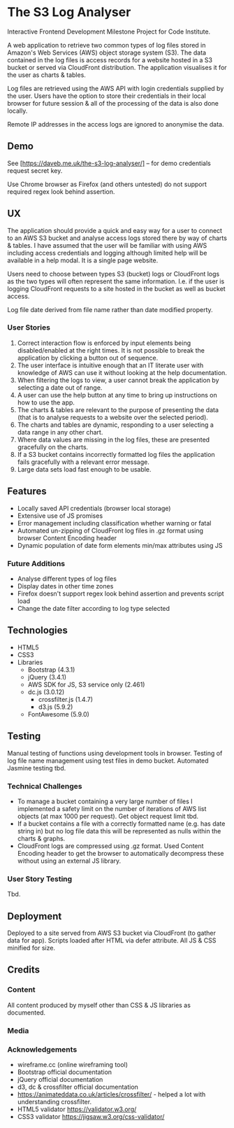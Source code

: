 # The S3 Log Analyser

Interactive Frontend Development Milestone Project for Code Institute.

A web application to retrieve two common types of log files stored in Amazon's Web Services (AWS) object storage system (S3). The data contained in the log files is access records for a website hosted in a S3 bucket or served via CloudFront distribution. The application visualises it for the user as charts & tables.

Log files are retrieved using the AWS API with login credentials supplied by the user. Users have the option to store their credentials in their local browser for future session & all of the processing of the data is also done locally.

Remote IP addresses in the access logs are ignored to anonymise the data.

## Demo

See [https://daveb.me.uk/the-s3-log-analyser/] – for demo credentials request secret key.

Use Chrome browser as Firefox (and others untested) do not support required regex look behind assertion.

## UX

The application should provide a quick and easy way for a user to connect to an AWS S3 bucket and analyse access logs stored there by way of charts & tables. I have assumed that the user will be familiar with using AWS including access credentials and logging although limited help will be available in a help modal. It is a single page website.

Users need to choose between types S3 (bucket) logs or CloudFront logs as the two types will often represent the same information. I.e. if the user is logging CloudFront requests to a site hosted in the bucket as well as bucket access.

Log file date derived from file name rather than date modified property.

### User Stories

1. Correct interaction flow is enforced by input elements being disabled/enabled at the right times. It is not possible to break the application by clicking a button out of sequence.
2. The user interface is intuitive enough that an IT literate user with knowledge of AWS can use it without looking at the help documentation.
3. When filtering the logs to view, a user cannot break the application by selecting a date out of range.
4. A user can use the help button at any time to bring up instructions on how to use the app.
5. The charts & tables are relevant to the purpose of presenting the data (that is to analyse requests to a website over the selected period).
6. The charts and tables are dynamic, responding to a user selecting a data range in any other chart.
7. Where data values are missing in the log files, these are presented gracefully on the charts.
8. If a S3 bucket contains incorrectly formatted log files the application fails gracefully with a relevant error message.
9. Large data sets load fast enough to be usable.

## Features

- Locally saved API credentials (browser local storage)
- Extensive use of JS promises
- Error management including classification whether warning or fatal
- Automated un-zipping of CloudFront log files in .gz format using browser Content Encoding header
- Dynamic population of date form elements min/max attributes using JS

### Future Additions

- Analyse different types of log files
- Display dates in other time zones
- Firefox doesn't support regex look behind assertion and prevents script load
- Change the date filter according to log type selected

## Technologies

- HTML5
- CSS3
- Libraries
    - Bootstrap (4.3.1)
    - jQuery (3.4.1)
    - AWS SDK for JS, S3 service only (2.461)
    - dc.js (3.0.12)
        - crossfilter.js (1.4.7)
        - d3.js (5.9.2)
    - FontAwesome (5.9.0)

## Testing

Manual testing of functions using development tools in browser.
Testing of log file name management using test files in demo bucket.
Automated Jasmine testing tbd.

### Technical Challenges

- To manage a bucket containing a very large number of files I implemented a safety limit on the number of iterations of AWS list objects (at max 1000 per request). Get object request limit tbd.
- If a bucket contains a file with a correctly formatted name (e.g. has date string in) but no log file data this will be represented as nulls within the charts & graphs.
- CloudFront logs are compressed using .gz format. Used Content Encoding header to get the browser to automatically decompress these without using an external JS library.

### User Story Testing

Tbd.

## Deployment

Deployed to a site served from AWS S3 bucket via CloudFront (to gather data for app).
Scripts loaded after HTML via defer attribute. All JS & CSS minified for size.

## Credits

### Content

All content produced by myself other than CSS & JS libraries as documented.

### Media

### Acknowledgements

- wireframe.cc (online wireframing tool)
- Bootstrap official documentation
- jQuery official documentation
- d3, dc & crossfilter official documentation
- https://animateddata.co.uk/articles/crossfilter/ - helped a lot with understanding crossfilter.
- HTML5 validator https://validator.w3.org/
- CSS3 validator https://jigsaw.w3.org/css-validator/